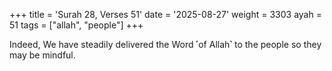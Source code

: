 +++
title = 'Surah 28, Verses 51'
date = '2025-08-27'
weight = 3303
ayah = 51
tags = ["allah", "people"]
+++

Indeed, We have steadily delivered the Word ˹of Allah˺ to the people so they may be mindful.